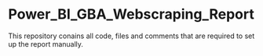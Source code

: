 # Power_BI_GBA_Webscraping_Report
 This repository conains all code, files and comments that are required to set up the report manually.
